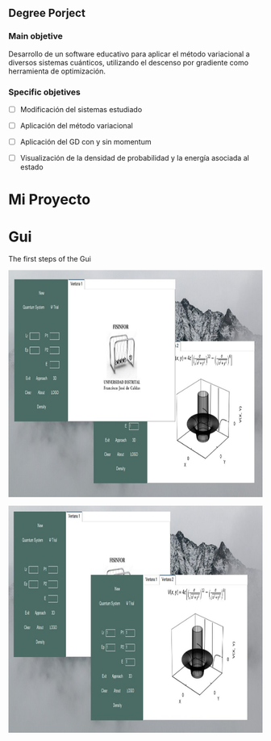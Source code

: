 ## Degree Porject 

### Main objetive

Desarrollo de un software educativo para aplicar el método variacional a diversos sistemas cuánticos, utilizando el descenso por gradiente como herramienta de optimización.

### Specific objetives 

- [ ] Modificación del sistemas estudiado
- [ ] Aplicación del método variacional
- [ ] Aplicación del GD con y sin momentum
- [ ] Visualización de la densidad de probabilidad y la energía asociada al estado


# Mi Proyecto

<!-- COMENTARIO -->
<!-- https://github.com/user-attachments/assets/e1a03be2-2c94-4a56-a956-8eea33ea16c5-->


# Gui 

The first steps of the Gui 


<p align="center">
  <img width="700" height="450" src="/Images/window.jpg">
</p>

<p align="center">
  <img width="700" height="450" src="/Images/window2.jpg">
</p>


